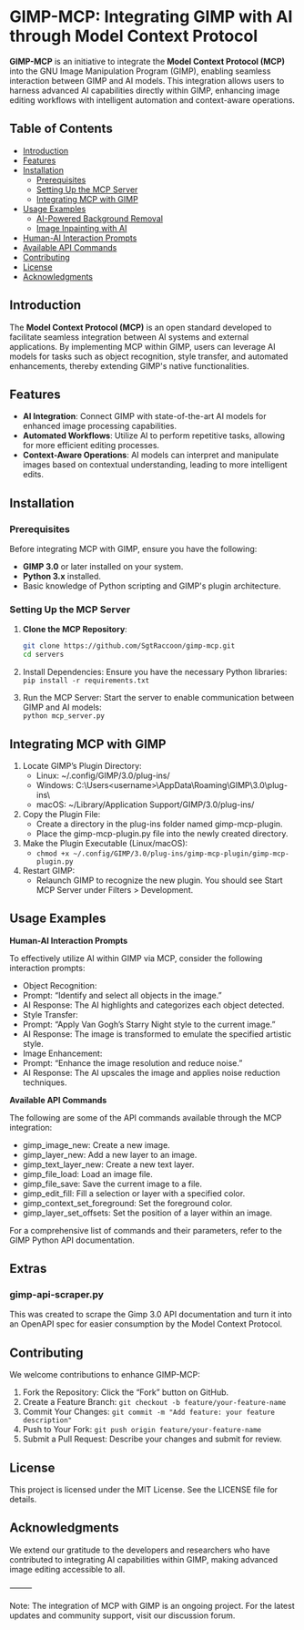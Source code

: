# GIMP-MCP: Integrating GIMP with AI through Model Context Protocol

**GIMP-MCP** is an initiative to integrate the **Model Context Protocol (MCP)** into the GNU Image Manipulation Program (GIMP), enabling seamless interaction between GIMP and AI models. This integration allows users to harness advanced AI capabilities directly within GIMP, enhancing image editing workflows with intelligent automation and context-aware operations.

## Table of Contents

- [Introduction](#introduction)
- [Features](#features)
- [Installation](#installation)
  - [Prerequisites](#prerequisites)
  - [Setting Up the MCP Server](#setting-up-the-mcp-server)
  - [Integrating MCP with GIMP](#integrating-mcp-with-gimp)
- [Usage Examples](#usage-examples)
  - [AI-Powered Background Removal](#ai-powered-background-removal)
  - [Image Inpainting with AI](#image-inpainting-with-ai)
- [Human-AI Interaction Prompts](#human-ai-interaction-prompts)
- [Available API Commands](#available-api-commands)
- [Contributing](#contributing)
- [License](#license)
- [Acknowledgments](#acknowledgments)

## Introduction

The **Model Context Protocol (MCP)** is an open standard developed to facilitate seamless integration between AI systems and external applications. By implementing MCP within GIMP, users can leverage AI models for tasks such as object recognition, style transfer, and automated enhancements, thereby extending GIMP's native functionalities.

## Features

- **AI Integration**: Connect GIMP with state-of-the-art AI models for enhanced image processing capabilities.
- **Automated Workflows**: Utilize AI to perform repetitive tasks, allowing for more efficient editing processes.
- **Context-Aware Operations**: AI models can interpret and manipulate images based on contextual understanding, leading to more intelligent edits.

## Installation

### Prerequisites

Before integrating MCP with GIMP, ensure you have the following:

- **GIMP 3.0** or later installed on your system.
- **Python 3.x** installed.
- Basic knowledge of Python scripting and GIMP's plugin architecture.

### Setting Up the MCP Server

1. **Clone the MCP Repository**:
   ```bash
   git clone https://github.com/SgtRaccoon/gimp-mcp.git
   cd servers
   ```

2. Install Dependencies:
   Ensure you have the necessary Python libraries:  
   `pip install -r requirements.txt`

3. Run the MCP Server:
   Start the server to enable communication between GIMP and AI models:  
   `python mcp_server.py`


## Integrating MCP with GIMP
1. Locate GIMP’s Plugin Directory:
   - Linux: ~/.config/GIMP/3.0/plug-ins/
   - Windows: C:\Users\<username>\AppData\Roaming\GIMP\3.0\plug-ins\
   - macOS: ~/Library/Application Support/GIMP/3.0/plug-ins/
2. Copy the Plugin File:
	 - Create a directory in the plug-ins folder named gimp-mcp-plugin.
   - Place the gimp-mcp-plugin.py file into the newly created directory.
3. Make the Plugin Executable (Linux/macOS):
   - `chmod +x ~/.config/GIMP/3.0/plug-ins/gimp-mcp-plugin/gimp-mcp-plugin.py`
4. Restart GIMP:
   - Relaunch GIMP to recognize the new plugin. You should see Start MCP Server under Filters > Development.

## Usage Examples

**Human-AI Interaction Prompts**

To effectively utilize AI within GIMP via MCP, consider the following interaction prompts:
- Object Recognition:
- Prompt: “Identify and select all objects in the image.”
- AI Response: The AI highlights and categorizes each object detected.
- Style Transfer:
- Prompt: “Apply Van Gogh’s Starry Night style to the current image.”
- AI Response: The image is transformed to emulate the specified artistic style.
- Image Enhancement:
- Prompt: “Enhance the image resolution and reduce noise.”
- AI Response: The AI upscales the image and applies noise reduction techniques.

**Available API Commands**

The following are some of the API commands available through the MCP integration:
- gimp_image_new: Create a new image.
- gimp_layer_new: Add a new layer to an image.
- gimp_text_layer_new: Create a new text layer.
- gimp_file_load: Load an image file.
- gimp_file_save: Save the current image to a file.
- gimp_edit_fill: Fill a selection or layer with a specified color.
- gimp_context_set_foreground: Set the foreground color.
- gimp_layer_set_offsets: Set the position of a layer within an image.

For a comprehensive list of commands and their parameters, refer to the GIMP Python API documentation.

## Extras

### gimp-api-scraper.py

This was created to scrape the Gimp 3.0 API documentation and turn it into an OpenAPI spec for easier
consumption by the Model Context Protocol.

## Contributing

We welcome contributions to enhance GIMP-MCP:
1. Fork the Repository:
  Click the “Fork” button on GitHub.
2. Create a Feature Branch:
  `git checkout -b feature/your-feature-name`
3. Commit Your Changes:
  `git commit -m "Add feature: your feature description"`
4. Push to Your Fork:
  `git push origin feature/your-feature-name`
5. Submit a Pull Request:
  Describe your changes and submit for review.

## License

This project is licensed under the MIT License. See the LICENSE file for details.

## Acknowledgments

We extend our gratitude to the developers and researchers who have contributed to integrating AI capabilities within GIMP, making advanced image editing accessible to all.

⸻

Note: The integration of MCP with GIMP is an ongoing project. For the latest updates and community support, visit our discussion forum.
